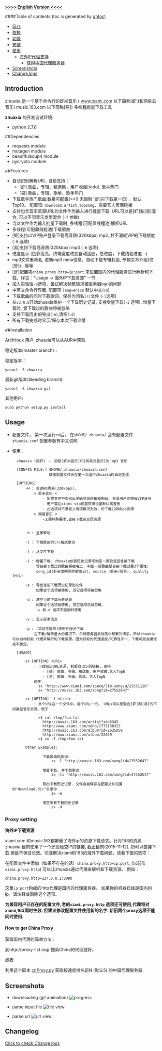 **[>>>> English Version <<<<](README_EN.md)**


####Table of contents
(toc is generated by [ghtoc](https://github.com/sk1418/ghtoc))
- [简介](#introduction)
- [依赖](#dependencies)
- [功能](#features)
- [安装](#installation)
- [使用](#usage)
	- [海外IP代理支持](#proxy-setting)
        - [获得中国代理服务器](#how-to-get-china-proxy)
- [Screenshots](#screenshots)
- [Change logs](#changelog)


## Introduction

zhuaxia 是一个基于命令行的虾米音乐 ( www.xiami.com 以下简称[虾])和网易云音乐( music.163.com 以下简称[易]) 多线程批量下载工具


**zhuaxia** 的开发调试环境:
- python 2.7.6


##Dependencies

- requests module
- mutagen module
- beautifulsoup4 module
- pycrypto module

##Features
- 自动识别解析URL. 目前支持：
	- [虾] 歌曲，专辑，精选集，用户收藏[todo], 歌手热门
	- [易] 歌曲，专辑，歌单，歌手热门
- 下载歌手热门歌曲:数量可配置(<=0 无限制 [虾]只下载第一页) ，默认Top10。 配置项: `download.artist.topsong`，需要艺人页面链接
- 支持包含音乐资源URL的文件作为输入进行批量下载. URL可以是[虾]和[易]混合, 可以不同音乐类型混合 (`-f` 参数)
- 当以文件作为输入批量下载时, 多线程(可配置线程池)解析URL
- 多线程(可配置线程池)下载歌曲
- [虾]支持以VIP账户登录下载高音质(320kbps) mp3, 并不消耗VIP的下载额度 (`-H` 选项)
- [易]支持下载高音质(320kbps) mp3 (`-H` 选项)
- 进度显示 (色彩高亮，终端宽度改变自动适应，总进度，下载线程进度...)
- mp3文件重命名, 更新mp3 meta信息，自动下载专辑封面, 专辑文本介绍(仅[虾])...等等
- [虾]配置项`china.proxy.http=ip:port` 来设置国内的代理服务进行解析和下载。详见："Usage -> 海外IP下载资源" 一节
- 加入实验性`-p`选项，尝试解决频繁请求被服务器ban的问题
- 中英文命令行界面. 配置项 `lang=en|cn` 默认中文(`cn`)
- 下载歌曲的同时下载歌词，保存为同名`lrc`文件 (`-l`选项)
- 从`v3.0.0`开始zhuaxia维护一个下载历史记录, 支持增量下载(`-i` 选项). 增量下载时, 曾下载过的歌曲将被忽略
- 支持下载历史的导出(`-e`),清空(`-d`)
- 所有下载完成时显示/保存本次下载详情



##Installation

Archlinux 用户, zhuaxia可以从AUR中获取

稳定版本(master branch)：

稳定版本：

	yaourt -S zhuaxia

最新git版本(bleeding branch):

	yaourt -S zhuaxia-git

其他用户:

	sudo python setup.py install

## Usage

- 配置文件， 第一次运行`zx`后， 在`$HOME/.zhuaxia/` 会有配置文件 `zhuaxia.conf` 配置参数有中文说明

- 使用：


		zhuaxia (抓虾) -- 抓取[虾米音乐]和[网易云音乐]的 mp3 音乐

		[CONFIG FILE:] $HOME/.zhuaxia/zhuaxia.conf
					   缺省配置文件会在第一次运行zhuaxia时自动生成

		[OPTIONS]
			-H : 首选HQ质量(320kbps),
				> 虾米音乐 <
					- 配置文件中需给出正确登录信箱和密码, 登录用户需拥有VIP身份
					- 用户需在xiami vip设置页面设置默认高音质
					- 此选项对不满足上两项情况无效，仍下载128kbps资源
				> 网易音乐 <
					-无需特殊要求,直接下载高音质资源


			-h : 显示帮助

			-l : 下载歌曲的lrc格式歌词

			-f : 从文件下载

			-i : 增量下载. zhuaxia依靠历史记录来判定一首歌是否曾被下载
				 曾经被下载过的歌曲将被略过. 判断一首歌曲是否被下载过靠3个属性:
				 song_id(虾米或网易的歌曲id), source (虾米/网易), quality (H/L)

			-e : 导出当前下载历史记录到文件
				 如果这个选项被使用, 其它选项将被忽略

			-d : 清空当前下载历史记录
				 如果这个选项被使用, 其它选项将被忽略. 
				 -e 和-d 选项不能同时使用

			-v : 显示版本信息

			-p : (实验性选项)使用代理池下载
				在下载/解析量大的情况下，目标服务器会对禁止频繁的请求，所以zhuaxia可以自动获取 代理来解析和下载资源。因为获取的代理速度/可靠性不一，下载可能会缓慢或不稳定。

		[USAGE]

			zx [OPTION] <URL>
				: 下载指定URL资源, 抓虾自动识别链接, 支持
					- [虾] 歌曲，专辑，精选集，用户收藏,艺人TopN
					- [易] 歌曲，专辑，歌单，艺人TopN
				例子：
				  zx "http://www.xiami.com/space/lib-song/u/25531126"
				  zx "http://music.163.com/song?id=27552647"

			zx [OPTION] -f <file>
				: 多个URL在一个文件中，每个URL一行。 URLs可以是混合[虾]和[易]的不同类型音乐资源。例子：

				  >$ cat /tmp/foo.txt
					http://music.163.com/artist?id=5345
					http://www.xiami.com/song/1772130322
					http://music.163.com/album?id=2635059
					http://www.xiami.com/album/32449
				  >$ zx -f /tmp/foo.txt

			Other Examples:

					下载歌曲和歌词:
						zx -l "http://music.163.com/song?id=27552647"

					增量下载, 并下载歌词
						zx -li "http://music.163.com/song?id=27552647"

					导出下载历史记录. 文件会被保存在配置文件设置的"download.dir"目录中
						zx -e

					清空所有下载历史记录
						zx -d
         

### Proxy setting

**海外IP下载资源**

xiami.com 和music.163都屏蔽了海外ip的资源下载请求。针对163的资源, zhuaxia 目前使用了一个还没检查IP的链接, 截止目前(2015-11-12), 扔可以直接下载.但是不保证长效。彻底解决xiami和163的海外下载问题，请看下面的选项：

在配置文件中添加（如果不存在的话）`china.proxy.http=ip:port`, (以前叫`xiami.proxy.http`) 可以让zhuaxia通过代理来解析和下载资源。
例如：

	china.proxy.http=127.0.0.1:8080

这里`ip:port`构成的http代理是国内的代理服务器。 如果你的机器已经是国内的ip，请注释或删除这个选项。

**为兼容用户已存在的配置文件,老的`xiami.proxy.http` 选项还可使用,代理将对xiami,163同时生效. 但建议修改配置文件使用新的名字. 新旧两个proxy选项不能同时使用.**

#### How to get China Proxy

获取国内代理的简单方法：

到http://proxy-list.org/ 搜索China的代理就好。

或者 

利用这个脚本 [cnProxy.py](https://github.com/sk1418/myScripts/blob/master/python/cnProxy.py) 获取按速度排名前N (默认5) 的中国代理服务器.

## Screenshots

- downloading (gif animation)
![progress](https://raw.github.com/sk1418/sharedResources/master/zhuaxia/progress.gif)

- parse input file
![file view](https://raw.github.com/sk1418/sharedResources/master/zhuaxia/fileParse.gif)

- parse url
![url view](https://raw.github.com/sk1418/sharedResources/master/zhuaxia/urlParse.png)

## Changelog

[Click to check Change logs](CHANGELOG.txt)



